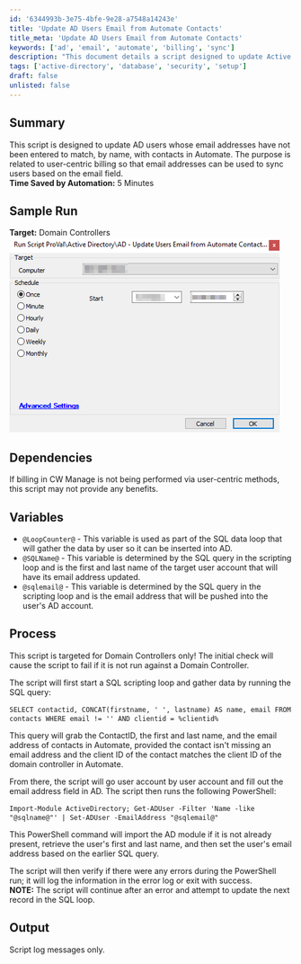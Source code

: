 ```yaml
---
id: '6344993b-3e75-4bfe-9e28-a7548a14243e'
title: 'Update AD Users Email from Automate Contacts'
title_meta: 'Update AD Users Email from Automate Contacts'
keywords: ['ad', 'email', 'automate', 'billing', 'sync']
description: "This document details a script designed to update Active Directory users' email addresses by matching them with contacts in Automate, facilitating user-centric billing and ensuring accurate email synchronization. The script operates specifically on Domain Controllers and includes a SQL query to retrieve necessary contact information."
tags: ['active-directory', 'database', 'security', 'setup']
draft: false
unlisted: false
---
```


## Summary

This script is designed to update AD users whose email addresses have not been entered to match, by name, with contacts in Automate. The purpose is related to user-centric billing so that email addresses can be used to sync users based on the email field.  
**Time Saved by Automation:** 5 Minutes

## Sample Run

**Target:** Domain Controllers  
![Sample Run](../../../static/img/AD---Update-Users-Email-from-Automate-Contacts-User-Centric/image_1.png)

## Dependencies

If billing in CW Manage is not being performed via user-centric methods, this script may not provide any benefits.

## Variables

- `@LoopCounter@` - This variable is used as part of the SQL data loop that will gather the data by user so it can be inserted into AD.
- `@SQLName@` - This variable is determined by the SQL query in the scripting loop and is the first and last name of the target user account that will have its email address updated.
- `@sqlemail@` - This variable is determined by the SQL query in the scripting loop and is the email address that will be pushed into the user's AD account.

## Process

This script is targeted for Domain Controllers only! The initial check will cause the script to fail if it is not run against a Domain Controller.

The script will first start a SQL scripting loop and gather data by running the SQL query:

```
SELECT contactid, CONCAT(firstname, ' ', lastname) AS name, email FROM contacts WHERE email != '' AND clientid = %clientid%
```

This query will grab the ContactID, the first and last name, and the email address of contacts in Automate, provided the contact isn't missing an email address and the client ID of the contact matches the client ID of the domain controller in Automate.

From there, the script will go user account by user account and fill out the email address field in AD. The script then runs the following PowerShell:

```
Import-Module ActiveDirectory; Get-ADUser -Filter 'Name -like "@sqlname@"' | Set-ADUser -EmailAddress "@sqlemail@"
```

This PowerShell command will import the AD module if it is not already present, retrieve the user's first and last name, and then set the user's email address based on the earlier SQL query.

The script will then verify if there were any errors during the PowerShell run; it will log the information in the error log or exit with success.  
**NOTE:** The script will continue after an error and attempt to update the next record in the SQL loop.

## Output

Script log messages only.

